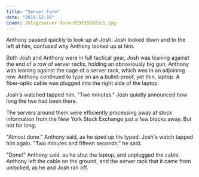 ```yaml
---
title: "Server Farm"
date: "2019-12-19"
cover: /blog/server-farm-053f55b922c1.jpg
---
```


Anthony paused quickly to look up at Josh. Josh looked down and to the left at him, confused why Anthony looked up at him.

Both Josh and Anthony were in full tactical gear, Josh was leaning against the end of a row of server racks, holding an obnoxiously big gun, Anthony was leaning against the cage of a server rack, which was in an adjoining row. Anthony continued to type on an a bullet-proof, yet thin, laptop. A fiber-optic cable was plugged into the right side of the laptop.

Josh's watched tapped him. "Two minutes." Josh quietly announced how long the two had been there.

The servers around them were efficiently processing away at stock information from the New York Stock Exchange just a few blocks away. But not for long.

"Almost done." Anthony said, as he sped up his typed. Josh's watch tapped him again. "Two minutes and fifteen seconds." he said.

"Done!" Anthony said. as he shut the laptop, and unplugged the cable. Anthony left the cable on the ground, and the server rack that it came from unlocked, as he and Josh ran off.
